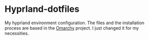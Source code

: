 # Hyprland-dotfiles
My hyprland environment configuration. The files and the installation process are based in the [Omarchy](https://github.com/basecamp/omarchy) project. I just changed it for my necessities.
